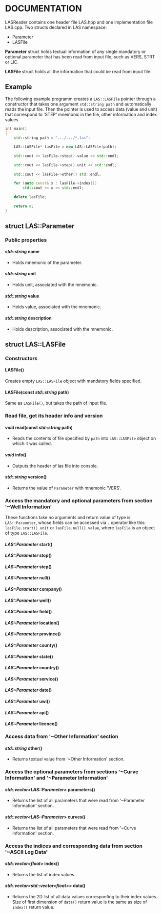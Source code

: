 # DOCUMENTATION

LASReader contains one header file LAS.hpp and one implementation file LAS.cpp. Two structs declared in LAS namespace:
  * Parameter
  * LASFile

**Parameter** struct holds textual information of any single mandatory or optional parameter that has been read from input file, 
such as VERS, STRT or LIC.

**LASFile** struct holds all the information that could be read from input file.


## Example

The following example programm creates a `LAS::LASFile` pointer through a constructor that takes 
one argument `std::string path` and automatically reads the input file. Then the pointer is used to access
data (value and unit) that correspond to 'STEP' mnemonic in the file, other information and index values.
```c++
int main()
{
    std::string path = ".../.../*.las";
    
    LAS::LASFile* lasFile = new LAS::LASFile(path);
    
    std::cout << lasFile->step().value << std::endl;
    
    std::cout << lasFile->step().unit << std::endl;
    
    std::cout << lasFile->other() std::endl;
    
    for (auto const& x : lasFile->index())
        std::cout << x << std::endl;
    
    delete lasFile;
    
    return 0;
}
```



## struct LAS::Parameter

### Public properties
#### *std::string* name
- Holds mnemonic of the parameter.
#### *std::string* unit
- Holds unit, associated with the mnemonic.
#### *std::string* value
- Holds value, associated with the mnemonic.
#### *std::string* description
- Holds description, associated with the mnemonic.
 



## struct LAS::LASFile

### Constructors

#### LASFile()
Creates empty `LAS::LASFile` object with mandatory fields specified.
#### LASFile(const *std::string* path)
Same as `LASFile()`, but takes the path of input file.

### Read file, get its header info and version
#### *void* read(const *std::string* path)
- Reads the contents of file specified by `path` into `LAS::LASFile` object on which it was called.
#### *void* info()
- Outputs the header of las file into console.
#### *std::string* version()
- Returns the value of `Parameter` with mnemonic 'VERS'.

### Access the mandatory and optional parameters from section '~Well Information'
These functions take no arguments and return value of type is `LAS::Parameter`, whose fields can be accessed via `.` 
operator like this: `lasFile.srart().unit` or `lasFile.null().value`, where `lasFile` is an object of type `LAS::LASFile`.
#### *LAS::Parameter* start()
#### *LAS::Parameter* stop()
#### *LAS::Parameter* step()
#### *LAS::Parameter* null()
#### *LAS::Parameter* company()
#### *LAS::Parameter* well()
#### *LAS::Parameter* field()
#### *LAS::Parameter* location()
#### *LAS::Parameter* province()
#### *LAS::Parameter* county()
#### *LAS::Parameter* state()
#### *LAS::Parameter* country()
#### *LAS::Parameter* service()
#### *LAS::Parameter* date()
#### *LAS::Parameter* uwi()
#### *LAS::Parameter* api()
#### *LAS::Parameter* licence()

### Access data from '~Other Information' section
#### *std::string* other()
- Returns textual value from '~Other Information' section.

### Access the optional parameters from sections '~Curve Information' and '~Parameter Information'
#### *std::vector\<LAS::Parameter>* parameters()
- Returns the list of all parameters that were read from '~Parameter Information' section.
#### *std::vector\<LAS::Parameter>* curves()
- Returns the list of all parameters that were read from '~Curve Information' section.

### Access the indices and corresponding data from section '~ASCII Log Data'
#### *std::vector\<float>* index()
- Returns the list of index values.
#### *std::vector\<std::vector\<float>>* data()
- Returns the 2D list of all data values corresponfing to their index values.  Size of first dimension of `data()` return value is the same as size of `index()` return value.
